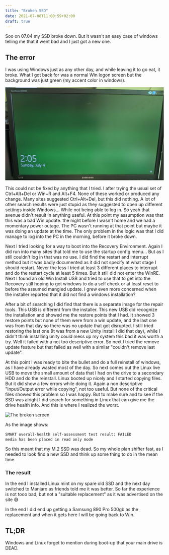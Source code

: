 ```yaml
---
title: "Broken SSD"
date: 2021-07-08T11:00:59+02:00
draft: true
---
```


Soo on 07.04 my SSD broke down. But it wasn't an easy case of windows telling me that it went bad and I just got a new one.

## The error
I was using Windows just as any other day, and while leaving it to go eat, it broke. What I got back for was a normal Win logon screen but the background was just green (my accent color in windows).

![The broken screen](IMG_20210704_140526.jpg)

This could not be fixed by anything that I tried. I after trying the usual set of Ctrl+Alt+Del or Win+R and Alt+F4. None of these worked or produced any change. Many sites suggested Ctrl+Alt+Del, but this did nothing. A lot of other search results were just stupid as they suggested to open up different settings inside Windows... While not being able to log in. So yeah that avenue didn't result in anything useful.
At this point my assumption was that this was a bad Win update. the night before I wasn't home and we had a momentary power outage. The PC wasn't running at that point but maybe it was doing an update at the time. The only problem in the logic was that I did manage to log into the PC in the morning, before it broke down.
 
Next I tried looking for a way to boot into the Recovery Environment. Again I did run into many sites that told me to use the startup config menu... But as I still couldn't log in that was no use. I did find the restart and interrupt method but it was badly documented as it did not specify at what stage I should restart. Never the less I tried at least 3 different places to interrupt and do the restart cycle at least 5 times. But it still did not enter the WinRE. 
Next I found an old Win Install USB and tried to use that to get into the Recovery still hoping to get windows to do a self check or at least reset to before the assumed mangled update. I grew even more concerned when the installer reported that it did not find a windows installation? 

After a bit of searching I did find that there is a separate image for the repair tools. This USB is different from the installer. This new USB did recognize the installation and showed me the restore points that I had. It showed 3 restore points but none of them were from a win update, and the last one was from that day so there was no update that got disrupted. I still tried restoring the last one (It was from a new Unity install I did that day), while I didn't think installing unity could mess up my system this bad it was worth a try. Well it failed with a not too descriptive error. So next I tried the remove update feature but that failed as well with a similar "couldn't remove last update". 

At this point I was ready to bite the bullet and do a full reinstall of windows, as I have already wasted most of the day. So next comes out the Linux live USB to move the small amount of data that I had on the drive to a secondary HDD and do the reinstall. Linux booted up nicely and I started copying files. But it did show a few errors while doing it. Again a non descriptive "Input/Output error while copying", not too useful. But none of the critical files showed this problem so I was happy. But to make sure and to see if the SSD was alright I did search for something in Linux that can give me the drive health info. And this is where I realized the worst.

![The broken screen](IMG_20210704_232100.jpg)

As the image shows:
```
SMART overall-health self-assessment test result: FAILED
media has been placed in read only mode
```
So this meant that my M.2 SSD was dead. So my whole plan shifter fast, as I needed to look find a new SSD and think up some thing to do in the mean time.

### The result
In the end I installed Linux mint on my spare old SSD and the next day switched to Manjaro as friends told me it was better. So far the experience is not tooo bad, but not a "suitable replacement" as it was advertised on the site 😅

In the end I did end up getting a Samsung 890 Pro 500gb as the replacement and when it gets here I will be going back to Win.

## TL;DR
Windows and Linux forget to mention during boot-up that your main drive is DEAD.